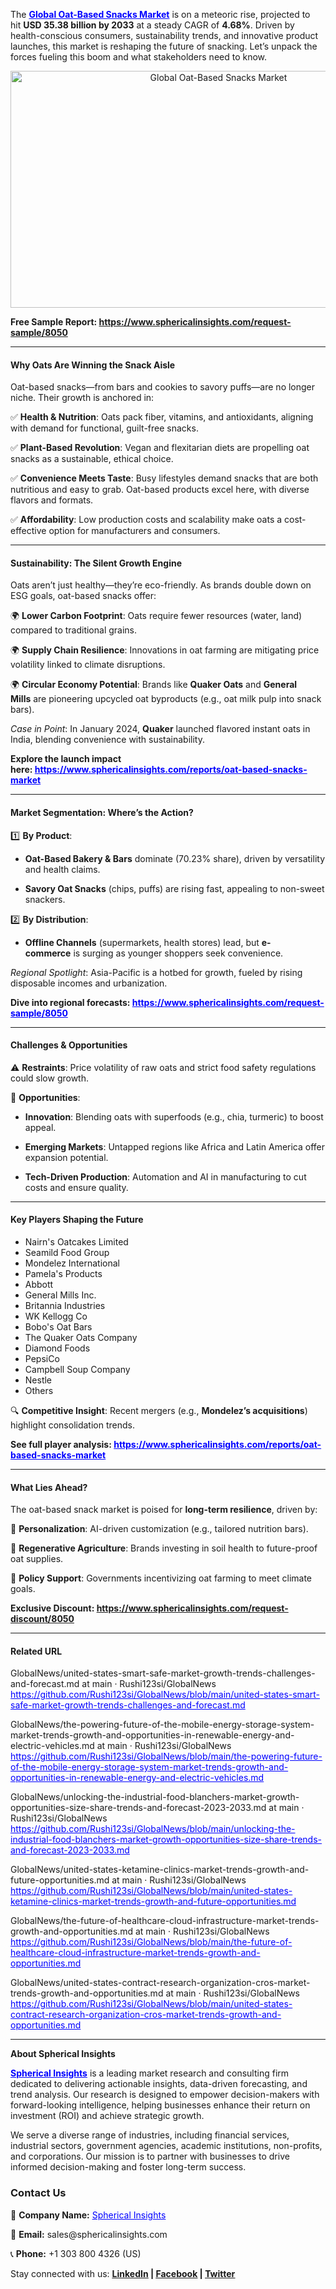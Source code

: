 <p>The <span style="color: #0000ff;"><strong><a style="color: #0000ff;" href="https://www.sphericalinsights.com/reports/oat-based-snacks-market" target="_blank">Global&nbsp;Oat-Based Snacks Market</a></strong></span>&nbsp;is on a meteoric rise, projected to hit&nbsp;<strong>USD 35.38 billion by 2033</strong>&nbsp;at a steady CAGR of&nbsp;<strong>4.68%</strong>. Driven by health-conscious consumers, sustainability trends, and innovative product launches, this market is reshaping the future of snacking. Let&rsquo;s unpack the forces fueling this boom and what stakeholders need to know.</p>
<p style="text-align: center;"><img src="https://www.sphericalinsights.com/images/rd/oat-based-snacks-market.png" alt="Global Oat-Based Snacks Market" width="650" height="379" /></p>
<p><strong>Free Sample Report:&nbsp;<a href="https://www.sphericalinsights.com/request-sample/8050" target="_blank">https://www.sphericalinsights.com/request-sample/8050</a></strong></p>
<hr />
<h4><strong>Why Oats Are Winning the Snack Aisle</strong></h4>
<p>Oat-based snacks&mdash;from bars and cookies to savory puffs&mdash;are no longer niche. Their growth is anchored in:</p>
<p>✅&nbsp;<strong>Health &amp; Nutrition</strong>: Oats pack fiber, vitamins, and antioxidants, aligning with demand for functional, guilt-free snacks.</p>
<p>✅&nbsp;<strong>Plant-Based Revolution</strong>: Vegan and flexitarian diets are propelling oat snacks as a sustainable, ethical choice.</p>
<p>✅&nbsp;<strong>Convenience Meets Taste</strong>: Busy lifestyles demand snacks that are both nutritious and easy to grab. Oat-based products excel here, with diverse flavors and formats.</p>
<p>✅&nbsp;<strong>Affordability</strong>: Low production costs and scalability make oats a cost-effective option for manufacturers and consumers.</p>
<hr />
<h4><strong>Sustainability: The Silent Growth Engine</strong></h4>
<p>Oats aren&rsquo;t just healthy&mdash;they&rsquo;re eco-friendly. As brands double down on ESG goals, oat-based snacks offer:</p>
<p>🌍&nbsp;<strong>Lower Carbon Footprint</strong>: Oats require fewer resources (water, land) compared to traditional grains.</p>
<p>🌍&nbsp;<strong>Supply Chain Resilience</strong>: Innovations in oat farming are mitigating price volatility linked to climate disruptions.</p>
<p>🌍&nbsp;<strong>Circular Economy Potential</strong>: Brands like&nbsp;<strong>Quaker Oats</strong>&nbsp;and&nbsp;<strong>General Mills</strong>&nbsp;are pioneering upcycled oat byproducts (e.g., oat milk pulp into snack bars).</p>
<p><em>Case in Point</em>: In January 2024,&nbsp;<strong>Quaker</strong>&nbsp;launched flavored instant oats in India, blending convenience with sustainability.&nbsp;</p>
<p><strong>Explore the launch impact here:&nbsp;<span style="color: #0000ff;"><a style="color: #0000ff;" href="https://www.sphericalinsights.com/reports/oat-based-snacks-market" target="_blank">https://www.sphericalinsights.com/reports/oat-based-snacks-market</a></span></strong></p>
<hr />
<h4><strong>Market Segmentation: Where&rsquo;s the Action?</strong></h4>
<p>1️⃣&nbsp;<strong>By Product</strong>:</p>
<ul>
<li>
<p><strong>Oat-Based Bakery &amp; Bars</strong>&nbsp;dominate (70.23% share), driven by versatility and health claims.</p>
</li>
<li>
<p><strong>Savory Oat Snacks</strong>&nbsp;(chips, puffs) are rising fast, appealing to non-sweet snackers.</p>
</li>
</ul>
<p>2️⃣&nbsp;<strong>By Distribution</strong>:</p>
<ul>
<li>
<p><strong>Offline Channels</strong>&nbsp;(supermarkets, health stores) lead, but&nbsp;<strong>e-commerce</strong>&nbsp;is surging as younger shoppers seek convenience.</p>
</li>
</ul>
<p><em>Regional Spotlight</em>: Asia-Pacific is a hotbed for growth, fueled by rising disposable incomes and urbanization.</p>
<p><strong>Dive into regional forecasts:&nbsp;<span style="color: #0000ff;"><a style="color: #0000ff;" href="https://www.sphericalinsights.com/request-sample/8050" target="_blank">https://www.sphericalinsights.com/request-sample/8050</a></span></strong></p>
<hr />
<h4><strong>Challenges &amp; Opportunities</strong></h4>
<p>⚠️&nbsp;<strong>Restraints</strong>: Price volatility of raw oats and strict food safety regulations could slow growth.</p>
<p>🚀&nbsp;<strong>Opportunities</strong>:</p>
<ul>
<li>
<p><strong>Innovation</strong>: Blending oats with superfoods (e.g., chia, turmeric) to boost appeal.</p>
</li>
<li>
<p><strong>Emerging Markets</strong>: Untapped regions like Africa and Latin America offer expansion potential.</p>
</li>
<li>
<p><strong>Tech-Driven Production</strong>: Automation and AI in manufacturing to cut costs and ensure quality.</p>
</li>
</ul>
<hr />
<h4><strong>Key Players Shaping the Future</strong></h4>
<ul>
<li>Nairn's Oatcakes Limited</li>
<li>Seamild Food Group</li>
<li>Mondelez International</li>
<li>Pamela's Products</li>
<li>Abbott</li>
<li>General Mills Inc.</li>
<li>Britannia Industries</li>
<li>WK Kellogg Co</li>
<li>Bobo's Oat Bars</li>
<li>The Quaker Oats Company</li>
<li>Diamond Foods</li>
<li>PepsiCo</li>
<li>Campbell Soup Company</li>
<li>Nestle</li>
<li>Others&nbsp;</li>
</ul>
<p>🔍&nbsp;<strong>Competitive Insight</strong>: Recent mergers (e.g.,&nbsp;<strong>Mondelez&rsquo;s acquisitions</strong>) highlight consolidation trends.&nbsp;</p>
<p><strong>See full player analysis:&nbsp;<span style="color: #0000ff;"><a style="color: #0000ff;" href="https://www.sphericalinsights.com/reports/oat-based-snacks-market" target="_blank">https://www.sphericalinsights.com/reports/oat-based-snacks-market</a></span></strong></p>
<hr />
<h4><strong>What Lies Ahead?</strong></h4>
<p>The oat-based snack market is poised for&nbsp;<strong>long-term resilience</strong>, driven by:</p>
<p>🔮&nbsp;<strong>Personalization</strong>: AI-driven customization (e.g., tailored nutrition bars).</p>
<p>🔮&nbsp;<strong>Regenerative Agriculture</strong>: Brands investing in soil health to future-proof oat supplies.</p>
<p>🔮&nbsp;<strong>Policy Support</strong>: Governments incentivizing oat farming to meet climate goals.</p>
<p><strong>Exclusive Discount:&nbsp;<a href="https://www.sphericalinsights.com/request-discount/8050" target="_blank">https://www.sphericalinsights.com/request-discount/8050</a></strong></p>
<hr />
<h4><strong>Related URL</strong></h4>
<p>GlobalNews/united-states-smart-safe-market-growth-trends-challenges-and-forecast.md at main &middot; Rushi123si/GlobalNews<br /><span style="color: #0000ff;"><a style="color: #0000ff;" href="https://github.com/Rushi123si/GlobalNews/blob/main/united-states-smart-safe-market-growth-trends-challenges-and-forecast.md">https://github.com/Rushi123si/GlobalNews/blob/main/united-states-smart-safe-market-growth-trends-challenges-and-forecast.md</a>&nbsp;</span></p>
<p>GlobalNews/the-powering-future-of-the-mobile-energy-storage-system-market-trends-growth-and-opportunities-in-renewable-energy-and-electric-vehicles.md at main &middot; Rushi123si/GlobalNews<br /><span style="color: #0000ff;"><a style="color: #0000ff;" href="https://github.com/Rushi123si/GlobalNews/blob/main/the-powering-future-of-the-mobile-energy-storage-system-market-trends-growth-and-opportunities-in-renewable-energy-and-electric-vehicles.md">https://github.com/Rushi123si/GlobalNews/blob/main/the-powering-future-of-the-mobile-energy-storage-system-market-trends-growth-and-opportunities-in-renewable-energy-and-electric-vehicles.md</a>&nbsp;</span></p>
<p>GlobalNews/unlocking-the-industrial-food-blanchers-market-growth-opportunities-size-share-trends-and-forecast-2023-2033.md at main &middot; Rushi123si/GlobalNews<br /><span style="color: #0000ff;"><a style="color: #0000ff;" href="https://github.com/Rushi123si/GlobalNews/blob/main/unlocking-the-industrial-food-blanchers-market-growth-opportunities-size-share-trends-and-forecast-2023-2033.md">https://github.com/Rushi123si/GlobalNews/blob/main/unlocking-the-industrial-food-blanchers-market-growth-opportunities-size-share-trends-and-forecast-2023-2033.md</a>&nbsp;</span></p>
<p>GlobalNews/united-states-ketamine-clinics-market-trends-growth-and-future-opportunities.md at main &middot; Rushi123si/GlobalNews<br /><span style="color: #0000ff;"><a style="color: #0000ff;" href="https://github.com/Rushi123si/GlobalNews/blob/main/united-states-ketamine-clinics-market-trends-growth-and-future-opportunities.md">https://github.com/Rushi123si/GlobalNews/blob/main/united-states-ketamine-clinics-market-trends-growth-and-future-opportunities.md</a>&nbsp;</span></p>
<p>GlobalNews/the-future-of-healthcare-cloud-infrastructure-market-trends-growth-and-opportunities.md at main &middot; Rushi123si/GlobalNews<br /><span style="color: #0000ff;"><a style="color: #0000ff;" href="https://github.com/Rushi123si/GlobalNews/blob/main/the-future-of-healthcare-cloud-infrastructure-market-trends-growth-and-opportunities.md">https://github.com/Rushi123si/GlobalNews/blob/main/the-future-of-healthcare-cloud-infrastructure-market-trends-growth-and-opportunities.md</a>&nbsp;</span></p>
<p>GlobalNews/united-states-contract-research-organization-cros-market-trends-growth-and-opportunities.md at main &middot; Rushi123si/GlobalNews<br /><span style="color: #0000ff;"><a style="color: #0000ff;" href="https://github.com/Rushi123si/GlobalNews/blob/main/united-states-contract-research-organization-cros-market-trends-growth-and-opportunities.md">https://github.com/Rushi123si/GlobalNews/blob/main/united-states-contract-research-organization-cros-market-trends-growth-and-opportunities.md</a>&nbsp;</span></p>
<hr />
<p><strong>About Spherical Insights</strong></p>
<p data-start="32" data-end="368"><span style="color: #0000ff;"><strong><a style="color: #0000ff;" href="https://www.sphericalinsights.com/" target="_blank">Spherical Insights</a></strong></span> is a leading market research and consulting firm dedicated to delivering actionable insights, data-driven forecasting, and trend analysis. Our research is designed to empower decision-makers with forward-looking intelligence, helping businesses enhance their return on investment (ROI) and achieve strategic growth.</p>
<p data-start="370" data-end="642">We serve a diverse range of industries, including financial services, industrial sectors, government agencies, academic institutions, non-profits, and corporations. Our mission is to partner with businesses to drive informed decision-making and foster long-term success.</p>
<h3 data-start="644" data-end="664"><strong data-start="648" data-end="662">Contact Us</strong></h3>
<p data-start="666" data-end="788">📌 <strong data-start="669" data-end="686">Company Name:</strong> <a style="color: #0000ff;" href="https://www.sphericalinsights.com/" target="_blank">Spherical Insights</a></p>
<p data-start="666" data-end="788">📧 <strong data-start="711" data-end="721">Email:</strong> <a rel="noopener" data-start="722" data-end="749">sales@sphericalinsights.com</a></p>
<p data-start="666" data-end="788">📞 <strong data-start="755" data-end="765">Phone:</strong> +1 303 800 4326 (US)</p>
<p data-start="790" data-end="862" data-is-last-node="" data-is-only-node="">Stay connected with us: <strong><a href="https://www.linkedin.com/company/spherical-insight/"><u>LinkedIn</u></a>&nbsp;|&nbsp;<a href="https://www.facebook.com/sphericalinsights22"><u>Facebook</u></a>&nbsp;|&nbsp;<a href="https://twitter.com/SInsights_US"><u>Twitter</u></a></strong></p>
<p>&nbsp;</p>
